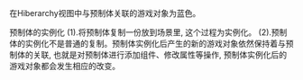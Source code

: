 在Hiberarchy视图中与预制体关联的游戏对象为蓝色。

预制体的实例化
(1).将预制体复制一份放到场景里, 这个过程为实例化。
(2).预制体的实例化不是普通的复制。预制体实例化后产生的新的游戏对象依然保持着与预制体的关联, 也就是对预制体进行添加组件、修改属性等操作, 预制体实例化后的游戏对象都会发生相应的改变。